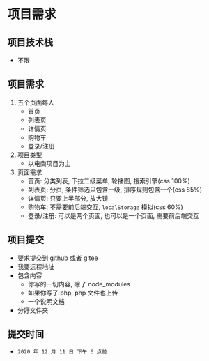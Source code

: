 # 项目需求



## 项目技术栈

- 不限



## 项目需求

1. 五个页面每人
   - 首页
   - 列表页
   - 详情页
   - 购物车
   - 登录/注册
2. 项目类型
   - 以电商项目为主
3. 页面需求
   - 首页:   分类列表, 下拉二级菜单, 轮播图, 搜索引擎(css 100%)
   - 列表页: 分页, 条件筛选只包含一级, 排序规则包含一个(css 85%)
   - 详情页: 只要上半部分, 放大镜
   - 购物车: 不需要前后端交互, `localStorage` 模拟(css 60%)
   - 登录/注册: 可以是两个页面, 也可以是一个页面, 需要前后端交互



## 项目提交

- 要求提交到 github 或者 gitee
- 我要远程地址
- 包含内容
  - 你写的一切内容, 除了 node_modules
  - 如果你写了 php, php 文件也上传
  - 一个说明文档
- 分好文件夹



## 提交时间

- `2020 年 12 月 11 日 下午 6 点前`

